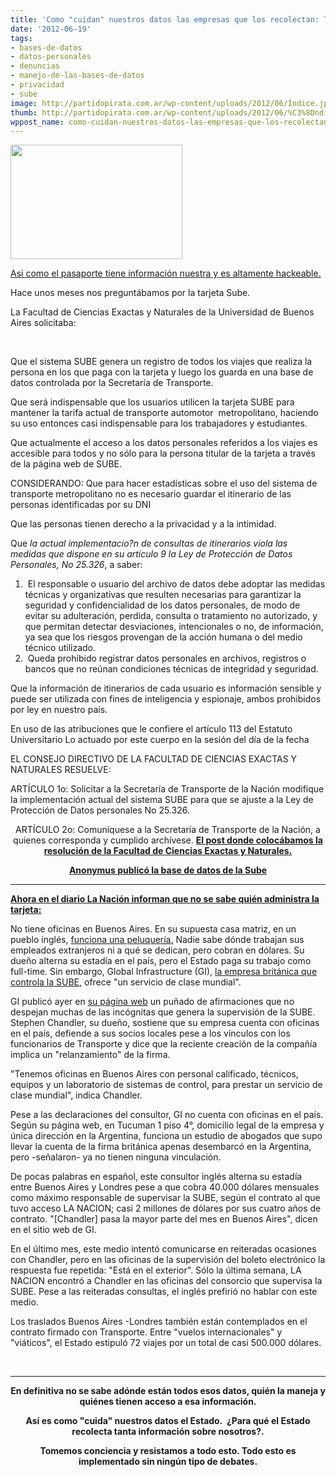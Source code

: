 ```yaml
---
title: 'Como "cuidan" nuestros datos las empresas que los recolectan: Tarjeta Sube'
date: '2012-06-19'
tags:
- bases-de-datos
- datos-personales
- denuncias
- manejo-de-las-bases-de-datos
- privacidad
- sube
image: http://partidopirata.com.ar/wp-content/uploads/2012/06/Índice.jpeg
thumb: http://partidopirata.com.ar/wp-content/uploads/2012/06/%C3%8Dndice-150x150.jpeg
wppost_name: como-cuidan-nuestros-datos-las-empresas-que-los-recolectan-tarjeta-sube
---
```


<a href="http://partidopirata.com.ar/wp-content/uploads/2012/06/Índice.jpeg"><img class="size-full wp-image-4844" title="Tarjeta Sube" src="http://partidopirata.com.ar/wp-content/uploads/2012/06/Índice.jpeg" alt="" width="275" height="183" /></a>


<a href="http://partidopirata.com.ar/4816/el-fetiche-tecnologico-ataca-de-nuevo-ahora-con-400-x-pasaporte-todos-vigilados">Asi como el pasaporte tiene información nuestra y es altamente hackeable.</a>

Hace unos meses nos preguntábamos por la tarjeta Sube.

La Facultad de Ciencias Exactas y Naturales de la Universidad de Buenos Aires solicitaba:

&nbsp;

Que el sistema SUBE genera un registro de todos los viajes que realiza la persona en los que paga con la tarjeta y luego los guarda en una base de datos controlada por la Secretaría de Transporte.

Que será indispensable que los usuarios utilicen la tarjeta SUBE para mantener la tarifa actual de transporte automotor  metropolitano, haciendo su uso entonces casi indispensable para los trabajadores y estudiantes.

Que actualmente el acceso a los datos personales referidos a los viajes es accesible para todos y no sólo para la persona titular de la tarjeta a través de la página web de SUBE.

CONSIDERANDO:
Que para hacer estadísticas sobre el uso del sistema de transporte metropolitano no es necesario guardar el itinerario de las personas
identificadas por su DNI

Que las personas tienen derecho a la privacidad y a la intimidad.

Que *la actual implementacio?n de consultas de itinerarios viola las medidas que dispone en su artículo 9 la Ley de Protección de Datos Personales, No 25.326*, a saber:
<ol>
	<li> El responsable o usuario del archivo de datos debe adoptar las medidas técnicas y organizativas que resulten necesarias para garantizar la seguridad y confidencialidad de los datos personales, de modo de evitar su adulteración, perdida, consulta o tratamiento no autorizado, y que permitan detectar desviaciones, intencionales o no, de información, ya sea que los riesgos provengan de la acción humana o del medio técnico utilizado.</li>
	<li> Queda prohibido registrar datos personales en archivos, registros o bancos que no reúnan condiciones técnicas de integridad y seguridad.</li>
</ol>
Que la información de itinerarios de cada usuario es información sensible y puede ser utilizada con fines de inteligencia y espionaje, ambos prohibidos por ley en nuestro país.

En uso de las atribuciones que le confiere el artículo 113 del Estatuto Universitario Lo actuado por este cuerpo en la sesión del día de la fecha

EL CONSEJO DIRECTIVO DE LA FACULTAD DE CIENCIAS EXACTAS Y NATURALES RESUELVE:

ARTÍCULO 1o: Solicitar a la Secretaría de Transporte de la Nación modifique la implementación actual del sistema SUBE para que se ajuste a la Ley de Protección de Datos personales No 25.326.
<p style="text-align: center;">ARTÍCULO 2o: Comuníquese a la Secretaría de Transporte de la Nación, a quienes corresponda y cumplido archívese.
<strong><a href="http://partidopirata.com.ar/3674/resolucion-de-la-facultad-de-ciencias-exactas-y-naturales-de-la-universidad-de-buenos-aires-sobre-las-tarjetas-sube">El post donde colocábamos la resolución de la Facultad de Ciencias Exactas y Naturales.</a></strong></p>
<p style="text-align: center;"><strong><a href="http://partidopirata.com.ar/2976/anonymous-publica-base-de-datos-de-sube">Anonymus publicó la base de datos de la Sube</a></strong></p>


<hr />

<strong><a href="http://www.lanacion.com.ar/1483217-control-de-la-sube-la-firma-inglesa-dice-que-brinda-un-servicio-de-clase-mundial">Ahora en el diario La Nación informan que no se sabe quién administra la tarjeta:</a></strong>

No tiene oficinas en Buenos Aires. En su supuesta casa matriz, en un pueblo inglés, <a href="http://www.lanacion.com.ar/1483077-la-empresa-que-controla-la-sube-tampoco-tiene-oficina-en-inglaterra" target="_blank">funciona una peluquería.</a> Nadie sabe dónde trabajan sus empleados extranjeros ni a qué se dedican, pero cobran en dólares. Su dueño alterna su estadía en el país, pero el Estado paga su trabajo como full-time. Sin embargo, Global Infrastructure (GI), <a href="http://www.lanacion.com.ar/1480087-una-empresa-inglesa-controla-la-sube-desde-las-sombras" target="_blank">la empresa británica que controla la SUBE</a>, ofrece "un servicio de clase mundial".

GI publicó ayer en <a href="http://g-i-group.com/home/?page_id=89" target="_blank">su página web</a> un puñado de afirmaciones que no despejan muchas de las incógnitas que genera la supervisión de la SUBE. Stephen Chandler, su dueño, sostiene que su empresa cuenta con oficinas en el país, defiende a sus socios locales pese a los vínculos con los funcionarios de Transporte y dice que la reciente creación de la compañía implica un "relanzamiento" de la firma.

"Tenemos oficinas en Buenos Aires con personal calificado, técnicos, equipos y un laboratorio de sistemas de control, para prestar un servicio de clase mundial", indica Chandler.

Pese a las declaraciones del consultor, GI no cuenta con oficinas en el país. Según su página web, en Tucuman 1 piso 4°, domicilio legal de la empresa y única dirección en la Argentina, funciona un estudio de abogados que supo llevar la cuenta de la firma británica apenas desembarcó en la Argentina, pero -señalaron- ya no tienen ninguna vinculación.

De pocas palabras en español, este consultor inglés alterna su estadía entre Buenos Aires y Londres pese a que cobra 40.000 dólares mensuales como máximo responsable de supervisar la SUBE, según el contrato al que tuvo acceso LA NACION; casi 2 millones de dólares por sus cuatro años de contrato. "[Chandler] pasa la mayor parte del mes en Buenos Aires", dicen en el sitio web de GI.

En el último mes, este medio intentó comunicarse en reiteradas ocasiones con Chandler, pero en las oficinas de la supervisión del boleto electrónico la respuesta fue repetida: "Está en el exterior". Sólo la última semana, LA NACION encontró a Chandler en las oficinas del consorcio que supervisa la SUBE. Pese a las reiteradas consultas, el inglés prefirió no hablar con este medio.

Los traslados Buenos Aires -Londres también están contemplados en el contrato firmado con Transporte. Entre "vuelos internacionales" y "viáticos", el Estado estipuló 72 viajes por un total de casi 500.000 dólares.

&nbsp;

<hr />
<p style="text-align: center;"><strong>En definitiva no se sabe adónde están todos esos datos, quién la maneja y quiénes tienen acceso a esa información.</strong></p>
<p style="text-align: center;"><strong>Así es como "cuida" nuestros datos el Estado.  ¿Para qué el Estado recolecta tanta información sobre nosotros?.</strong></p>
<p style="text-align: center;"><strong>Tomemos conciencia y resistamos a todo esto. Todo esto es implementado sin ningún tipo de debates.</strong></p>
